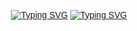 
<div style="margin: 0; padding: 0; background: url('https://i.gifer.com/fxac.gif') no-repeat center center fixed; background-size: cover; font-family: Arial, sans-serif; color: white;">
<p style="text-align:center;">
  <a href="https://git.io/typing-svg"><img src="https://readme-typing-svg.demolab.com?font=Brush+Script+MT&weight=600&size=40&pause=1000&color=FFFFFF&center=true&vCenter=true&multiline=true&random=true&width=800&height=120&lines=Welcome+to+my+amazing+profile.+I'm+Abdelsalam" alt="Typing SVG" /></a>
  <a href="https://git.io/typing-svg"><img src="https://readme-typing-svg.demolab.com?font=Brush+Script+MT&weight=600&size=40&pause=1000&color=FFFFFF&center=true&vCenter=true&multiline=true&random=true&width=800&height=120&lines=Github profile is currently under maintenance" alt="Typing SVG" /></a>
</p>
</div>
